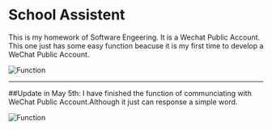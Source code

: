 # School Assistent
This is my homework of Software Engeering. It is a Wechat Public Account.
This one just has some easy function beacuse it is my first time to develop a WeChat Public Account.

![Function](https://github.com/Bonstop/School-Assistant/blob/master/Picture/Weixin_Function_English.PNG)


----------
##Update in May 5th:
I have finished the function of communciating with WeChat Public Account.Although it just can response a simple word. 

![Function](https://github.com/Bonstop/School-Assistant/blob/master/Picture/5.5.jpg)
